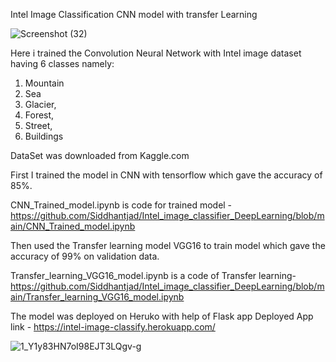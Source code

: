  Intel Image Classification CNN model with transfer Learning
 
 ![Screenshot (32)](https://user-images.githubusercontent.com/90169527/153885899-0f199b8e-e9ac-4188-8e4b-3a818640d374.png)
 
 
 Here i trained the Convolution Neural Network with Intel image dataset having 6 classes namely: 
1. Mountain
2. Sea 
3. Glacier, 
4. Forest, 
5. Street, 
6. Buildings

DataSet was downloaded from Kaggle.com 


First I trained the model in CNN with tensorflow  which gave the accuracy of 85%.

   CNN_Trained_model.ipynb            is code for trained model - https://github.com/Siddhantjad/Intel_image_classifier_DeepLearning/blob/main/CNN_Trained_model.ipynb

Then used the Transfer learning model VGG16 to train model which gave the accuracy of 99% on validation data.

   Transfer_learning_VGG16_model.ipynb            is a code of Transfer learning-  https://github.com/Siddhantjad/Intel_image_classifier_DeepLearning/blob/main/Transfer_learning_VGG16_model.ipynb


The model was deployed on Heruko with help of Flask app
 Deployed App link - https://intel-image-classify.herokuapp.com/

![1_Y1y83HN7oI98EJT3LQgv-g](https://user-images.githubusercontent.com/90169527/153884075-d23112c9-a327-4b76-a1f4-0d033c392140.png)


